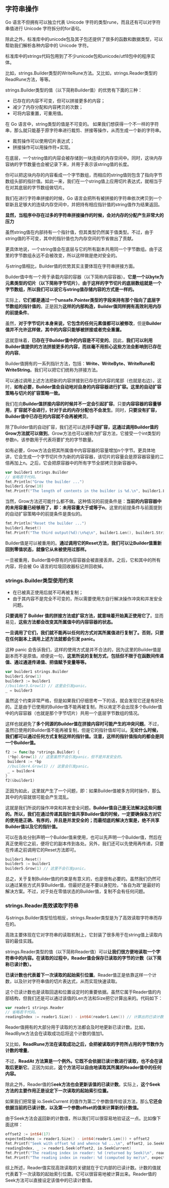 ## 字符串操作

Go 语言不但拥有可以独立代表 Unicode 字符的类型rune，而且还有可以对字符串值进行 Unicode 字符拆分的for语句。

除此之外，标准库中的unicode包及其子包还提供了很多的函数和数据类型，可以帮助我们解析各种内容中的 Unicode 字符。

标准库中的strings代码包用到了不少unicode包和unicode/utf8包中的程序实体。

比如，strings.Builder类型的WriteRune方法。又比如，strings.Reader类型的ReadRune方法，等等。

strings.Builder类型的值（以下简称Builder值）的优势有下面的三种：

- 已存在的内容不可变，但可以拼接更多的内容；
- 减少了内存分配和内容拷贝的次数；
- 可将内容重置，可重用值。

在 Go 语言中，string类型的值是不可变的。 如果我们想获得一个不一样的字符串，那么就只能基于原字符串进行裁剪、拼接等操作，从而生成一个新的字符串。

- 裁剪操作可以使用切片表达式；
- 拼接操作可以用操作符+实现。

在底层，一个string值的内容会被存储到一块连续的内存空间中。同时，这块内存容纳的字节数量也会被记录下来，并用于表示该string值的长度。

你可以把这块内存的内容看成一个字节数组，而相应的string值则包含了指向字节数组头部的指针值。如此一来，我们在一个string值上应用切片表达式，就相当于在对其底层的字节数组做切片。

我们在进行字符串拼接的时候，Go 语言会把所有被拼接的字符串依次拷贝到一个崭新且足够大的连续内存空间中，并把持有相应指针值的string值作为结果返回。

**显然，当程序中存在过多的字符串拼接操作的时候，会对内存的分配产生非常大的压力**

虽然string值在内部持有一个指针值，但其类型仍然属于值类型。不过，由于string值的不可变，其中的指针值也为内存空间的节省做出了贡献。

更具体地说，一个string值会在底层与它的所有副本共用同一个字节数组。由于这里的字节数组永远不会被改变，所以这样做是绝对安全的。

与string值相比，Builder值的优势其实主要体现在字符串拼接方面。

Builder值中有一个用于承载内容的容器（以下简称内容容器）。**它是一个以byte为元素类型的切片（以下简称字节切片）**。**由于这样的字节切片的底层数组就是一个字节数组，所以我们可以说它与string值存储内容的方式是一样的。**

实际上，**它们都是通过一个unsafe.Pointer类型的字段来持有那个指向了底层字节数组的指针值的**。正是因为**这样的内部构造，Builder值同样拥有高效利用内存的前提条件**。

虽然，**对于字节切片本身来说，它包含的任何元素值都可以被修改**，但是**Builder值并不允许这样做，其中的内容只能够被拼接或者完全重置。**

这就意味着，**已存在于Builder值中的内容是不可变的**。因此，**我们可以利用Builder值提供的方法拼接更多的内容，而丝毫不用担心这些方法会影响到已存在的内容**。

Builder值拥有的一系列指针方法，包括：**Write、WriteByte、WriteRune和WriteString**。我们可以把它们统称为拼接方法。

可以通过调用上述方法把新的内容拼接到已存在的内容的尾部（也就是右边）。这时，**如有必要，Builder值会自动地对自身的内容容器进行扩容。这里的自动扩容策略与切片的扩容策略一致。**

我们在向**Builder值拼接内容的时候并不一定会引起扩容**。只要**内容容器的容量够用，扩容就不会进行，针对于此的内存分配也不会发生**。同时，**只要没有扩容，Builder值中已存在的内容就不会再被拷贝**。

除了Builder值的自动扩容，我们还可以选择**手动扩容，这通过调用Builder值的Grow方法就可以做到**。Grow方法也可以被称为扩容方法，它接受一个int类型的参数n，该参数用于代表将要扩充的字节数量。

如有必要，Grow方法会把其所属值中内容容器的容量增加n个字节。更具体地讲，它会生成一个字节切片作为新的内容容器，该切片的容量会是原容器容量的二倍再加上n。之后，它会把原容器中的所有字节全部拷贝到新容器中。

```go
var builder1 strings.Builder
// 省略若干代码。
fmt.Println("Grow the builder ...")
builder1.Grow(10)
fmt.Printf("The length of contents in the builder is %d.\n", builder1.Len())
```

当然，Grow方法还可能什么都不做。这种情况的前提条件是：**当前的内容容器中的未用容量已经够用了，即：未用容量大于或等于n**。这里的前提条件与前面提到的自动扩容策略中的前提条件是类似的。

```go
fmt.Println("Reset the builder ...")
builder1.Reset()
fmt.Printf("The third output(%d):\n%q\n", builder1.Len(), builder1.String())
```

Builder值是可以被重用的。**通过调用它的Reset方法，我们可以让Builder值重新回到零值状态，就像它从未被使用过那样。**

一旦被重用，Builder值中原有的内容容器会被直接丢弃。之后，它和其中的所有内容，将会被 Go 语言的垃圾回收器标记并回收掉。

### strings.Builder类型使用约束

- 在已被真正使用后就不可再被复制；
- 由于其内容不是完全不可变的，所以需要使用方自行解决操作冲突和并发安全问题。

**只要调用了 Builder 值的拼接方法或扩容方法，就意味着开始真正使用它了**。显而易见，**这些方法都会改变其所属值中的内容容器的状态。**

**一旦调用了它们，我们就不能再以任何的方式对其所属值进行复制了。否则，只要在任何副本上调用上述方法就都会引发 panic。**

这种 panic 会告诉我们，这样的使用方式是并不合法的，因为这里的Builder值是副本而不是原值。顺便说一句，**这里所说的复制方式，包括但不限于在函数间传递值、通过通道传递值、把值赋予变量等等。**

```go
var builder1 strings.Builder
builder1.Grow(1)
builder3 := builder1
//builder3.Grow(1) // 这里会引发panic。
_ = builder3
```

虽然这个约束非常严格，但是如果我们仔细思考一下的话，就会发现它还是有好处的。正是由于已使用的Builder值不能再被复制，所以肯定不会出现多个Builder值中的内容容器（也就是那个字节切片）共用一个底层字节数组的情况。

这样也就避免了**多个同源的Builder值在拼接内容时可能产生的冲突问题**。不过，虽然已使用的Builder值不能再被复制，但是它的指针值却可以。**无论什么时候，我们都可以通过任何方式复制这样的指针值。注意，这样的指针值指向的都会是同一个Builder值。**

```go
f2 := func(bp *strings.Builder) {
 (*bp).Grow(1) // 这里虽然不会引发panic，但不是并发安全的。
 builder4 := *bp
 //builder4.Grow(1) // 这里会引发panic。
 _ = builder4
}
f2(&builder1)
```

正因为如此，这里就产生了一个问题，即：如果Builder值被多方同时操作，那么其中的内容就很可能会产生混乱。

这就是我们所说的操作冲突和并发安全问题。**Builder值自己是无法解决这些问题的。所以，我们在通过传递其指针值共享Builder值的时候，一定要确保各方对它的使用是正确、有序的，并且是并发安全的；而最彻底的解决方案是，绝不共享Builder值以及它的指针值。**

可以在各处分别声明一个Builder值来使用，也可以先声明一个Builder值，然后在真正使用它之前，便将它的副本传到各处。另外，我们还可以先使用再传递，只要在传递之前调用它的Reset方法即可。

```go
builder1.Reset()
builder5 := builder1
builder5.Grow(1) // 这里不会引发panic。
```

总之，关于复制Builder值的约束是有意义的，也是很有必要的。虽然我们仍然可以通过某些方式共享Builder值，但最好还是不要以身犯险，“各自为政”是最好的解决方案。不过，对于处在零值状态的Builder值，复制不会有任何问题。

### strings.Reader高效读取字符串

与strings.Builder类型恰恰相反，strings.Reader类型是为了高效读取字符串而存在的。

高效主要体现在它对字符串的读取机制上，它封装了很多用于在string值上读取内容的最佳实践。

strings.Reader类型的值（以下简称Reader值）可以**让我们很方便地读取一个字符串中的内容。在读取的过程中，Reader值会保存已读取的字节的计数（以下简称已读计数）。**

**已读计数也代表着下一次读取的起始索引位置**。Reader值正是依靠这样一个计数，以及针对字符串值的切片表达式，从而实现快速读取。

这个已读计数也是读取回退和位置设定时的重要依据。虽然它属于Reader值的内部结构，但我们还是可以通过该值的Len方法和Size把它计算出来的。代码如下：

```go
var reader1 strings.Reader
// 省略若干代码。
readingIndex := reader1.Size() - int64(reader1.Len()) // 计算出的已读计数。
```

Reader值拥有的大部分用于读取的方法都会及时地更新已读计数。比如，ReadByte方法会在读取成功后将这个计数的值加1。

又比如，**ReadRune方法在读取成功之后，会把被读取的字符所占用的字节数作为计数的增量**。

不过，**ReadAt 方法算是一个例外。它既不会依据已读计数进行读取，也不会在读取后更新它**。正因为如此，**这个方法可以自由地读取其所属的Reader值中的任何内容。**

除此之外，Reader值的S**eek方法也会更新该值的已读计数**。实际上，**这个Seek方法的主要作用正是设定下一次读取的起始索引位置。**

如果我们把常量 io.SeekCurrent 的值作为第二个参数值传给该方法，那么**它还会依据当前的已读计数，以及第一个参数offset的值来计算新的计数值。**

由于Seek方法会返回新的计数值，所以我们可以很容易地验证这一点。比如像下面这样：

```go
offset2 := int64(17)
expectedIndex := reader1.Size() - int64(reader1.Len()) + offset2
fmt.Printf("Seek with offset %d and whence %d ...\n", offset2, io.SeekCurrent)
readingIndex, _ := reader1.Seek(offset2, io.SeekCurrent)
fmt.Printf("The reading index in reader: %d (returned by Seek)\n", readingIndex)
fmt.Printf("The reading index in reader: %d (computed by me)\n", expectedIndex)
```

综上所述，Reader值实现高效读取的关键就在于它内部的已读计数。计数的值就代表着下一次读取的起始索引位置。它可以很容易地被计算出来。Reader值的Seek方法可以直接设定该值中的已读计数值。

